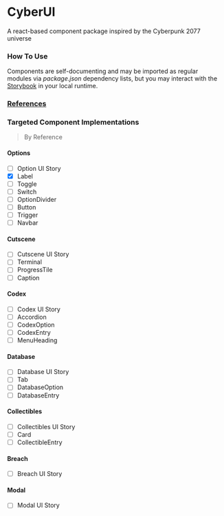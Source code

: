 # CyberUI

A react-based component package inspired by the Cyberpunk 2077 universe

### How To Use

Components are self-documenting and may be imported as regular modules via _package.json_ dependency lists, but you may interact with the [Storybook]() in your local runtime.

### [References](./REFERENCES.md)

### Targeted Component Implementations

> By Reference

#### Options

- [ ] Option UI Story
- [x] Label
- [ ] Toggle
- [ ] Switch
- [ ] OptionDivider
- [ ] Button
- [ ] Trigger
- [ ] Navbar

#### Cutscene

- [ ] Cutscene UI Story
- [ ] Terminal
- [ ] ProgressTile
- [ ] Caption

#### Codex

- [ ] Codex UI Story
- [ ] Accordion
- [ ] CodexOption
- [ ] CodexEntry
- [ ] MenuHeading

#### Database

- [ ] Database UI Story
- [ ] Tab
- [ ] DatabaseOption
- [ ] DatabaseEntry

#### Collectibles

- [ ] Collectibles UI Story
- [ ] Card
- [ ] CollectibleEntry

#### Breach

- [ ] Breach UI Story

#### Modal

- [ ] Modal UI Story
